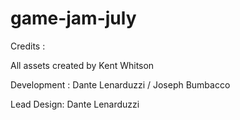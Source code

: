 # game-jam-july


Credits : 

All assets created by Kent Whitson 

Development :
Dante Lenarduzzi / Joseph Bumbacco

Lead Design: 
Dante Lenarduzzi 

